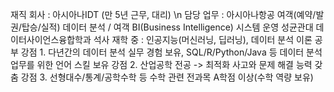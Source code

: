 재직 회사 : 아시아나IDT (만 5년 근무, 대리)
\n
담당 업무 : 아시아나항공 여객(예약/발권/탑승/실적) 데이터 분석 / 여객 BI(Business Intelligence) 시스템 운영
성균관대 데이터사이언스융합학과 석사 재학 중 : 인공지능(머신러닝, 딥러닝),  데이터 분석 이론 공부
강점 1. 다년간의 데이터 분석 실무 경험 보유, SQL/R/Python/Java 등 데이터 분석 업무를 위한 언어 스킬 보유
강점 2. 산업공학 전공 -> 최적화 사고와 문제 해결 능력 갖춤
강점 3. 선형대수/통계/공학수학 등 수학 관련 전과목 A학점 이상(수학 역량 보유)
